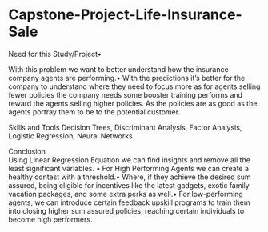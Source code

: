 # Capstone-Project-Life-Insurance-Sale
Need for this Study/Project• 
 
 With this problem we want to better understand how the insurance company agents are performing.• With the predictions it’s better for the company to understand where they need to focus more as for agents selling fewer policies the company needs some booster training performs and reward the agents selling higher policies. As the policies are as good as the agents portray them to be to the potential customer. 
 
 Skills and Tools 
 Decision Trees, Discriminant Analysis, Factor Analysis, Logistic Regression, Neural Networks 
 
 Conclusion  
 Using Linear Regression Equation we can find insights and remove all the least significant variables. • For High Performing Agents we can create a healthy contest with a threshold.• Where, if they achieve the desired sum assured, being eligible for incentives like the latest gadgets, exotic family vacation packages, and some extra perks as well.• For low-performing agents, we can introduce certain feedback upskill programs to train them into closing higher sum assured policies, reaching certain individuals to become high performers.
